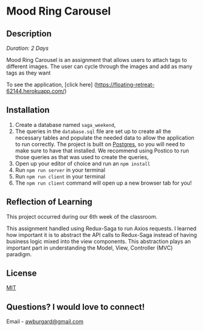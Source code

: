 # Mood Ring Carousel

## Description

_Duration: 2 Days_

Mood Ring Carousel is an assignment that allows users to attach tags to different images. The user can cycle through the images and add as many tags as they want

To see the application, [click here] (https://floating-retreat-62144.herokuapp.com/)

## Installation
1. Create a database named `saga_weekend`,
2. The queries in the `database.sql` file are set up to create all the necessary tables and populate the needed data to allow the application to run correctly. The project is built on [Postgres](https://www.postgresql.org/download/), so you will need to make sure to have that installed. We recommend using Postico to run those queries as that was used to create the queries,
3. Open up your editor of choice and run an `npm install`
4. Run `npm run server` in your terminal
5. Run `npm run client` in your terminal
6. The `npm run client` command will open up a new browser tab for you!

## Reflection of Learning
This project occurred during our 6th week of the classroom.

This assignment handled using Redux-Saga to run Axios requests. I learned how important it is to abstract the API calls to Redux-Saga instead of having business logic mixed into the view components. This abstraction plays an important part in understanding the Model, View, Controller (MVC) paradigm.

## License
[MIT](https://choosealicense.com/licenses/mit/)

## Questions? I would love to connect!
Email - [awburgard@gmail.com](mailto:awburgard@gmail.com)





